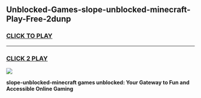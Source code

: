 
## Unblocked-Games-slope-unblocked-minecraft-Play-Free-2dunp
<h3>
<a href="https://premium76.site?title=slope-unblocked-minecraft&ref=21A">CLICK TO PLAY</a></h3>
<hr>

<h3>
<a href="https://premium76.site?title=slope-unblocked-minecraft&ref=21A">CLICK 2 PLAY</a>
  
</h3>

<a href="https://premium76.site?title=slope-unblocked-minecraft&ref=21A"><img src="https://clearcache.store/games.png"></a>


**slope-unblocked-minecraft games unblocked: Your Gateway to Fun and Accessible Online Gaming**
